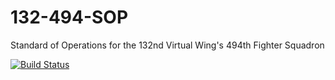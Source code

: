 # 132-494-SOP
Standard of Operations for the 132nd Virtual Wing's 494th Fighter Squadron

[![Build Status](https://travis-ci.org/jkhoel/132-TRP-494.png?branch=master)](https://travis-ci.org/jkhoel/132-TRP-494)
